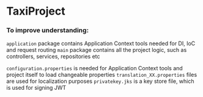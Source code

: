 # TaxiProject

### To improve understanding:
`application` package contains Application Context tools needed for DI, IoC and request routing
`main` package contains all the project logic, such as controllers, services, repositories etc

`configuration.properties` is needed for Application Context tools and project itself to load changeable properties
`translation_XX.properties` files are used for localization purposes
`privatekey.jks` is a key store file, which is used for signing JWT
